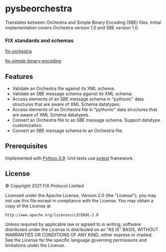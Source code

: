 # pysbeorchestra

Translates between Orchestra and Simple Binary Encoding (SBE) files. Initial implementation covers Orchestra version 1.0 and SBE version 1.0.

### FIX standards and schemas

[fix-orchestra](https://github.com/FIXTradingCommunity/fix-orchestra)

[fix-simple-binary-encoding](https://github.com/FIXTradingCommunity/fix-simple-binary-encoding)

## Features

* Validate an Orchestra file against its XML schema.
* Validate an SBE message schema against its XML schema.
* Access elements of an SBE message schema in "pythonic" data structures that are aware of XML Schema datatypes.
* Access elements of an Orchestra file in "pythonic" data structures that are aware of XML Schema datatypes.
* Convert an Orchestra file to an SBE message schema. Support datatype customization.
* Convert an SBE message schema to an Orchestra file.

## Prerequisites

Implemented with [Python 3.9](https://www.python.org/downloads/release/python-390/). Unit tests use [pytest](https://docs.pytest.org/en/6.2.x/) framework.

## License

© Copyright 2021 FIX Protocol Limited

Licensed under the Apache License, Version 2.0 (the "License");
you may not use this file except in compliance with the License.
You may obtain a copy of the License at

    http://www.apache.org/licenses/LICENSE-2.0

Unless required by applicable law or agreed to in writing, software
distributed under the License is distributed on an "AS IS" BASIS,
WITHOUT WARRANTIES OR CONDITIONS OF ANY KIND, either express or implied.
See the License for the specific language governing permissions and
limitations under the License.